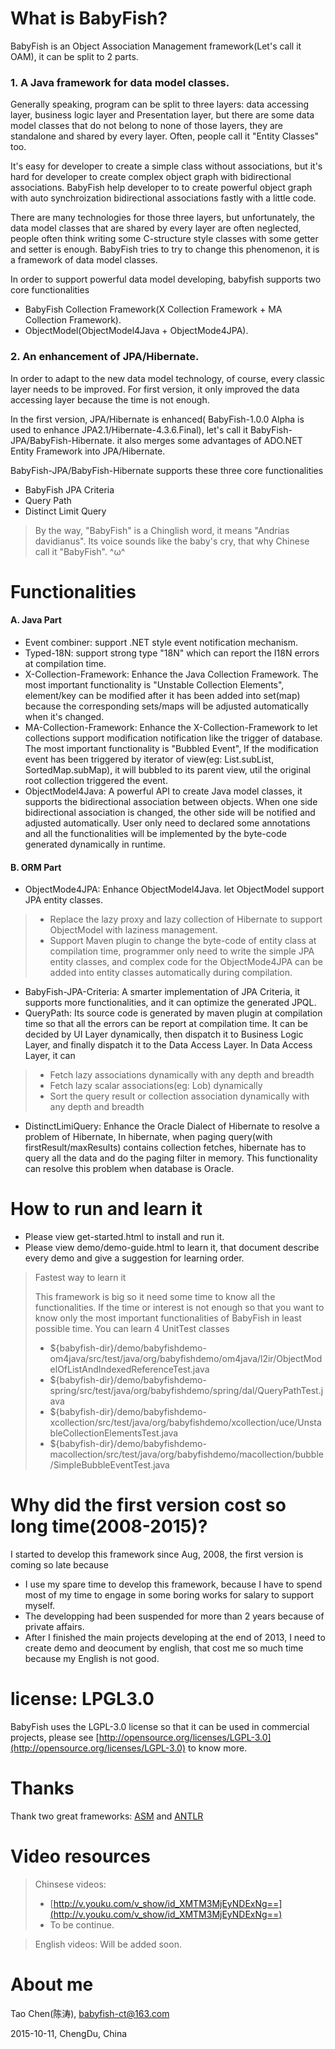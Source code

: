 # What is BabyFish?

BabyFish is an Object Association Management framework(Let's call it OAM), it can be split to 2 parts. 

### 1. A Java framework for data model classes.

Generally speaking, program can be split to three layers: data accessing layer, business logic layer and Presentation layer, but there are some data model classes that do not belong to none of those layers, they are standalone and shared by every layer. Often, people call it "Entity Classes" too.

It's easy for developer to create a simple class without associations, but it's hard for developer to create complex object graph with bidirectional associations. BabyFish help developer to to create powerful object graph with auto synchroization bidirectional associations fastly with a little code. 

There are many technologies for those three layers, but unfortunately, the data model classes that are shared by every layer are often neglected, people often think writing some C-structure style classes with some getter and setter is enough. BabyFish tries to try to change this phenomenon, it is a framework of data model classes.

In order to support powerful data model developing, babyfish supports two core functionalities

* BabyFish Collection Framework(X Collection Framework + MA Collection Framework).
* ObjectModel(ObjectModel4Java + ObjectMode4JPA).

### 2. An enhancement of JPA/Hibernate.

In order to adapt to the new data model technology, of course, every classic layer needs to be improved. For first version, it only improved the data accessing layer because the time is not enough.

In the first version, JPA/Hibernate is enhanced( BabyFish-1.0.0 Alpha is used to enhance JPA2.1/Hibernate-4.3.6.Final), let's call it BabyFish-JPA/BabyFish-Hibernate. it also merges some advantages of ADO.NET Entity Framework into JPA/Hibernate.

BabyFish-JPA/BabyFish-Hibernate supports these three core functionalities

* BabyFish JPA Criteria
* Query Path
* Distinct Limit Query

> By the way, "BabyFish" is a Chinglish word, it means "Andrias davidianus". Its voice sounds like the baby's cry, that why Chinese call it "BabyFish". ^ω^

# Functionalities
#### A. Java Part
* Event combiner: support .NET style event notification mechanism.
* Typed-18N: support strong type "18N" which can report the I18N errors at compilation time.
* X-Collection-Framework: Enhance the Java Collection Framework. The most important functionality is "Unstable Collection Elements", element/key can be modified after it has been added into set(map) because the corresponding sets/maps will be adjusted automatically when it's changed.
* MA-Collection-Framework: Enhance the X-Collection-Framework to let collections support modification notification like the trigger of database. The most important functionality is "Bubbled Event", If the modification event has been triggered by iterator of view(eg: List.subList, SortedMap.subMap), it will bubbled to its parent view, util the original root collection triggered the event.
* ObjectModel4Java: A powerful API to create Java model classes, it supports the bidirectional association between objects. When one side bidirectional association is changed, the other side will be notified and adjusted automatically. User only need to declared some annotations and all the functionalities will be implemented by the byte-code generated dynamically in runtime.

#### B. ORM Part
* ObjectMode4JPA: Enhance ObjectModel4Java. let ObjectModel support JPA entity classes.
>* Replace the lazy proxy and lazy collection of Hibernate to support ObjectModel with laziness management.
>* Support Maven plugin to change the byte-code of entity class at compilation time, programmer only need to write the simple JPA entity classes, and complex code for the ObjectMode4JPA can be added into entity classes automatically during compilation.

* BabyFish-JPA-Criteria: A smarter implementation of JPA Criteria, it supports more functionalities, and it can optimize the generated JPQL.
* QueryPath: Its source code is generated by maven plugin at compilation time so that all the errors can be report at compilation time. It can be decided by UI Layer dynamically, then dispatch it to Business Logic Layer, and finally dispatch it to the Data Access Layer. In Data Access Layer, it can
>* Fetch lazy associations dynamically with any depth and breadth
>* Fetch lazy scalar associations(eg: Lob) dynamically
>* Sort the query result or collection association dynamically with any depth and breadth

* DistinctLimiQuery: Enhance the Oracle Dialect of Hibernate to resolve a problem of Hibernate, In hibernate, when paging query(with firstResult/maxResults) contains collection fetches, hibernate has to query all the data and do the paging filter in memory. This functionality can resolve this problem when database is Oracle.

# How to run and learn it
* Please view get-started.html to install and run it. 
* Please view demo/demo-guide.html to learn it, that document describe every demo and give a suggestion for learning order. 

> Fastest way to learn it
> 
> This framework is big so it need some time to know all the functionalities. If the time or interest is not enough so that you want to know only the most important functionalities of BabyFish in least possible time. You can learn 4 UnitTest classes 
>* ${babyfish-dir}/demo/babyfishdemo-om4java/src/test/java/org/babyfishdemo/om4java/l2ir/ObjectModelOfListAndIndexedReferenceTest.java
>* ${babyfish-dir}/demo/babyfishdemo-spring/src/test/java/org/babyfishdemo/spring/dal/QueryPathTest.java
>* ${babyfish-dir}/demo/babyfishdemo-xcollection/src/test/java/org/babyfishdemo/xcollection/uce/UnstableCollectionElementsTest.java
>* ${babyfish-dir}/demo/babyfishdemo-macollection/src/test/java/org/babyfishdemo/macollection/bubble/SimpleBubbleEventTest.java

# Why did the first version cost so long time(2008-2015)?
I started to develop this framework since Aug, 2008, the first version is coming so late because
* I use my spare time to develop this framework, because I have to spend most of my time to engage in some boring works for salary to support myself.
* The developping had been suspended for more than 2 years because of private affairs.
* After I finished the main projects developing at the end of 2013, I need to create demo and deocument by english, that cost me so much time because my English is not good.

# license: LPGL3.0
BabyFish uses the LGPL-3.0 license so that it can be used in commercial projects, 
please see [http://opensource.org/licenses/LGPL-3.0](http://opensource.org/licenses/LGPL-3.0) to know more.

# Thanks
Thank two great frameworks: [ASM](http://asm.ow2.org) and [ANTLR](http://www.antlr.org)

# Video resources

> Chinsese videos:
>* [http://v.youku.com/v_show/id_XMTM3MjEyNDExNg==](http://v.youku.com/v_show/id_XMTM3MjEyNDExNg==)  
>* To be continue.

> English videos: Will be added soon. 

# About me
Tao Chen(陈涛), [babyfish-ct@163.com](mailto:babyfish-ct@163.com)

2015-10-11, ChengDu, China
